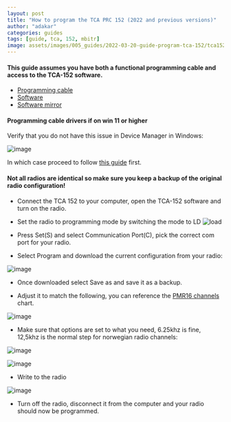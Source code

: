 ```yaml
---
layout: post
title: "How to program the TCA PRC 152 (2022 and previous versions)"
author: "adakar"
categories: guides
tags: [guide, tca, 152, mbitr]
image: assets/images/005_guides/2022-03-20-guide-program-tca-152/tca152programming.png
---
```


#### This guide assumes you have both a functional programming cable and access to the TCA-152 software. 

* [Programming cable](http://www.px-airsoft.com/showroom/model/T0002/templateProductDetails.do?webId=1213907847691&editCurrentLanguage=1213907847692&module=SearchProduct&keyWords=programming&currentPage=1&ParentId=1324666353492015337&productId=1516938489906103430)
* [Software](https://microbin.securitybits.io/file/eel-sloth-toad)
* [Software mirror](https://microbin.securitybits.io/file/horse-emu)


#### Programming cable drivers if on win 11 or higher

Verify that you do not have this issue in Device Manager in Windows:

![image](https://github.com/airsoftnorge/mundana/assets/25975089/4e3126b4-ac14-49b0-9763-1ff935ee3145)

In which case proceed to follow [this guide](https://embetronicx.com/uncategorized/fixed-prolific-pl2303ta-usb-to-serial-and-windows-11/) first.


#### Not all radios are identical so make sure you keep a backup of the original radio configuration!


* Connect the TCA 152 to your computer, open the TCA-152 software and turn on the radio.

* Set the radio to programming mode by switching the mode to LD
  ![load](https://github.com/airsoftnorge/mundana/assets/25975089/696ca973-bd94-4ce5-8236-596f662cf510)
 

* Press Set(S) and select Communication Port(C), pick the correct com port for your radio.

* Select Program and download the current configuration from your radio:

![image](https://user-images.githubusercontent.com/25975089/153642586-2ce89992-e961-44ee-ae93-9b168f948b4e.png)



* Once downloaded select Save as and save it as a backup.

* Adjust it to match the following, you can reference the [PMR16 channels](../PMR446-channels) chart.

![image](https://user-images.githubusercontent.com/25975089/153642027-7ac4564c-b29b-435a-9525-15bb0f20fbf0.png)



* Make sure that options are set to what you need, 6.25khz is fine, 12,5khz is the normal step for norwegian radio channels:

![image](https://user-images.githubusercontent.com/25975089/153642368-3fd3d13f-152c-4a60-8f83-97983a3be0a5.png)

![image](https://user-images.githubusercontent.com/25975089/153642423-75557d46-2b12-4707-ae63-c132b0fe1643.png)


* Write to the radio

![image](https://user-images.githubusercontent.com/25975089/153642149-c7511571-f3c8-4c6c-be30-098a01aea01f.png)



* Turn off the radio, disconnect it from the computer and your radio should now be programmed.

